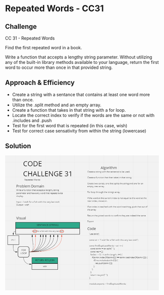 # Repeated Words - CC31

## Challenge
CC 31 - Repeated Words

Find the first repeated word in a book.

Write a function that accepts a lengthy string parameter.
Without utilizing any of the built-in library methods available to your language, return the first word to occur more than once in that provided string.

## Approach & Efficiency
- Create a string with a sentance that contains at least one word more than once.
- Utilize the .split method and an empty array.
- Create a function that takes in that string with a for loop.
- Locate the correct index to verify if the words are the same or not with .includes and .push
- Test for the first word that is repeated (in this case, wish)
- Test for correct case sensativity from within the string (lowercase)


## Solution
![WhiteBoard](CC31.PNG)
